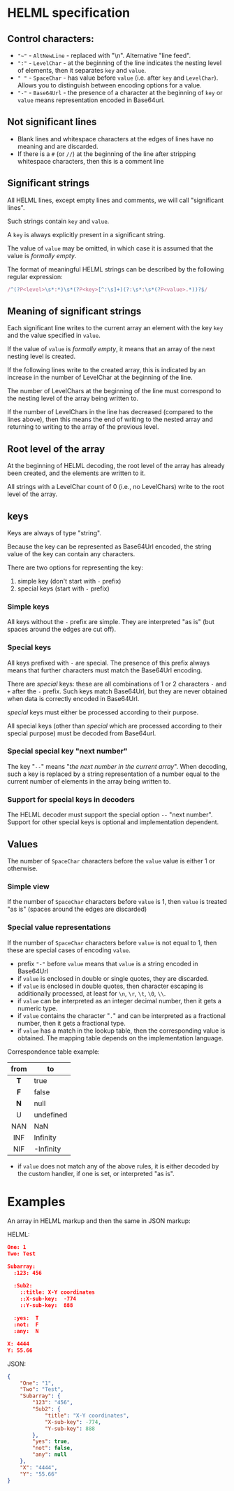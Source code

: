 
# HELML specification

## Control characters:

  - `"~"` - `AltNewLine` - replaced with "\n". Alternative "line feed".
  - `":"` - `LevelChar` - at the beginning of the line indicates the nesting level of elements, then it separates `key` and `value`.
  - `" "` - `SpaceChar` - has value before `value` (i.e. after `key` and `LevelChar`). Allows you to distinguish between encoding options for a value.
  - `"-"` - `Base64Url` - the presence of a character at the beginning of `key` or `value` means representation encoded in Base64url.

## Not significant lines

  - Blank lines and whitespace characters at the edges of lines have no meaning and are discarded.
  - If there is a `#` (or `//`) at the beginning of the line after stripping whitespace characters, then this is a comment line

## Significant strings

All HELML lines, except empty lines and comments, we will call "significant lines".

Such strings contain `key` and `value`.

A `key` is always explicitly present in a significant string.

The value of `value` may be omitted, in which case it is assumed that the value is *formally empty*.

The format of meaningful HELML strings can be described by the following regular expression:

```javascript
/^(?P<level>\s*:*)\s*(?P<key>[^:\s]+)(?:\s*:\s*(?P<value>.*))?$/
```

## Meaning of significant strings

Each significant line writes to the current array an element with the key `key` and the value specified in `value`.

If the value of `value` is *formally empty*, it means that an array of the next nesting level is created.

If the following lines write to the created array, this is indicated by an increase in the number of LevelChar at the beginning of the line.

The number of LevelChars at the beginning of the line must correspond to the nesting level of the array being written to.

If the number of LevelChars in the line has decreased (compared to the lines above), then this means the end of writing to the nested array and returning to writing to the array of the previous level.

## Root level of the array

At the beginning of HELML decoding, the root level of the array has already been created, and the elements are written to it.

All strings with a LevelChar count of 0 (i.e., no LevelChars) write to the root level of the array.

## keys

Keys are always of type "string".

Because the key can be represented as Base64Url encoded, the string value of the key can contain any characters.

There are two options for representing the key:
  1. simple key (don't start with `-` prefix)
  2. special keys (start with `-` prefix)

### Simple keys

All keys without the `-` prefix are simple.
They are interpreted "as is" (but spaces around the edges are cut off).

### Special keys

All keys prefixed with `-` are special. The presence of this prefix always means that further characters must match the Base64Url encoding.

There are *special* keys: these are all combinations of 1 or 2 characters `-` and `+` after the `-` prefix. Such keys match Base64Url, but they are never obtained when data is correctly encoded in Base64Url.

*special* keys must either be processed according to their purpose.

All special keys (other than *special* which are processed according to their special purpose) must be decoded from Base64url.

### Special special key "next number"

The key "`--`" means "*the next number in the current array*". When decoding, such a key is replaced by a string representation of a number equal to the current number of elements in the array being written to.
 

### Support for special keys in decoders

The HELML decoder must support the special option `--` "next number".
Support for other special keys is optional and implementation dependent.

## Values

The number of `SpaceChar` characters before the `value` value is either 1 or otherwise.

### Simple view

If the number of `SpaceChar` characters before `value` is 1, then `value` is treated "as is" (spaces around the edges are discarded)

### Special value representations

If the number of `SpaceChar` characters before `value` is not equal to 1, then these are special cases of encoding `value`.

  - prefix `"-"` before `value` means that `value` is a string encoded in Base64Url
  - if `value` is enclosed in double or single quotes, they are discarded.
  - if `value` is enclosed in double quotes, then character escaping is additionally processed, at least for `\n`, `\r`, `\t`, `\0`, `\\`.
  - if `value` can be interpreted as an integer decimal number, then it gets a numeric type.
  - if `value` contains the character "`.`" and can be interpreted as a fractional number, then it gets a fractional type.
  - if `value` has a match in the lookup table, then the corresponding value is obtained.
The mapping table depends on the implementation language.

Correspondence table example:

| from | to |
| :---: | --- |
| **T** | true |
| **F** | false |
| **N** | null |
| U | undefined |
| NAN | NaN |
| INF | Infinity |
| NIF | -Infinity |

- if `value` does not match any of the above rules, it is either decoded by the custom handler, if one is set, or interpreted "as is".

# Examples

An array in HELML markup and then the same in JSON markup:

HELML:
```json
One: 1
Two: Test

Subarray:
  :123: 456

  :Sub2:
    ::title: X-Y coordinates
    ::X-sub-key:  -774
    ::Y-sub-key:  888
  
  :yes:  T
  :not:  F
  :any:  N

X: 4444
Y: 55.66
```
JSON:
```json
{
	"One": "1",
	"Two": "Test",
	"Subarray": {
		"123": "456",
		"Sub2": {
			"title": "X-Y coordinates",
			"X-sub-key": -774,
			"Y-sub-key": 888
		},
		"yes": true,
		"not": false,
		"any": null
	},
	"X": "4444",
	"Y": "55.66"
}
```